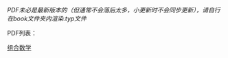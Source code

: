 

*PDF未必是最新版本的（但通常不会落后太多，小更新时不会同步更新），请自行在book文件夹内渲染.typ文件*

PDF列表：

[组合数学](./book/研一上/book-组合数学.pdf)


